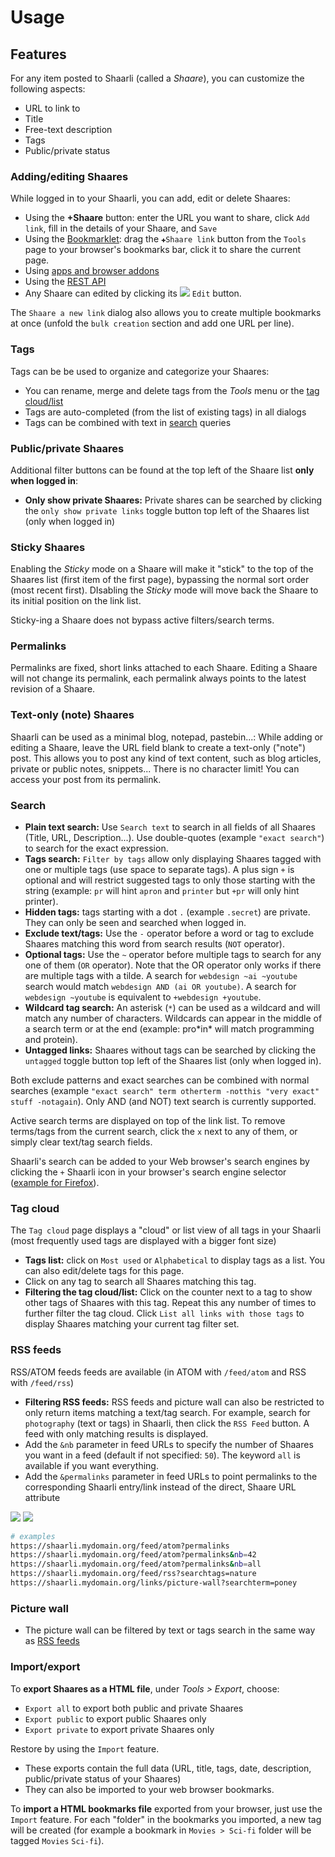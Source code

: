 # Usage

## Features

For any item posted to Shaarli (called a _Shaare_), you can customize the following aspects:

- URL to link to
- Title
- Free-text description
- Tags
- Public/private status


### Adding/editing Shaares

While logged in to your Shaarli, you can add, edit or delete Shaares:

- Using the **+Shaare** button: enter the URL you want to share, click `Add link`, fill in the details of your Shaare, and `Save`
- Using the [Bookmarklet](https://en.wikipedia.org/wiki/Bookmarklet): drag the `✚Shaare link` button from the `Tools` page to your browser's bookmarks bar, click it to share the current page.
- Using [apps and browser addons](Community-and-related-software.md#mobile-apps)
- Using the [REST API](https://shaarli.github.io/api-documentation/)
- Any Shaare can edited by clicking its ![](images/edit_icon.png) `Edit` button.

The `Shaare a new link` dialog also allows you to create multiple bookmarks at once (unfold the `bulk creation` section and add one URL per line).


### Tags

Tags can be be used to organize and categorize your Shaares:

- You can rename, merge and delete tags from the _Tools_ menu or the [tag cloud/list](#tag-cloud)
- Tags are auto-completed (from the list of existing tags) in all dialogs
- Tags can be combined with text in [search](#search) queries


### Public/private Shaares

Additional filter buttons can be found at the top left of the Shaare list **only when logged in**:

- **Only show private Shaares:** Private shares can be searched by clicking the `only show private links` toggle button top left of the Shaares list (only when logged in)


### Sticky Shaares

Enabling the _Sticky_ mode on a Shaare will make it "stick" to the top of the Shaares list (first item of the first page), bypassing the normal sort order (most recent first). DIsabling the _Sticky_ mode will move back the Shaare to its initial position on the link list.

Sticky-ing a Shaare does not bypass active filters/search terms.


### Permalinks

Permalinks are fixed, short links attached to each Shaare. Editing a Shaare will not change its permalink, each permalink always points to the latest revision of a Shaare.


### Text-only (note) Shaares

Shaarli can be used as a minimal blog, notepad, pastebin...: While adding or editing a Shaare, leave the URL field blank to create a text-only ("note") post. This allows you to post any kind of text content, such as blog articles, private or public notes, snippets... There is no character limit! You can access your post from its permalink.


### Search

- **Plain text search:** Use `Search text` to search in all fields of all Shaares (Title, URL, Description...). Use double-quotes (example `"exact search"`) to search for the exact expression.
- **Tags search:** `Filter by tags` allow only displaying Shaares tagged with one or multiple tags (use space to separate tags). A plus sign `+` is optional and will restrict suggested tags to only those starting with the string (example: `pr` will hint `apron` and `printer` but `+pr` will only hint printer).
- **Hidden tags:** tags starting with a dot `.` (example `.secret`) are private. They can only be seen and searched when logged in.
- **Exclude text/tags:** Use the `-` operator before a word or tag to exclude Shaares matching this word from search results (`NOT` operator).
- **Optional tags:** Use the `~` operator before multiple tags to search for any one of them (`OR` operator). Note that the OR operator only works if there are multiple tags with a tilde. A search for `webdesign ~ai ~youtube` search would match `webdesign AND (ai OR youtube)`. A search for `webdesign ~youtube` is equivalent to `+webdesign +youtube`.
- **Wildcard tag search:** An asterisk (`*`) can be used as a wildcard and will match any number of characters. Wildcards can appear in the middle of a search term or at the end (example: pro\*in\* will match programming and protein).
- **Untagged links:** Shaares without tags can be searched by clicking the `untagged` toggle button top left of the Shaares list (only when logged in).

Both exclude patterns and exact searches can be combined with normal searches (example `"exact search" term otherterm -notthis "very exact" stuff -notagain`). Only AND (and NOT) text search is currently supported.

Active search terms are displayed on top of the link list. To remove terms/tags from the current search, click the `x` next to any of them, or simply clear text/tag search fields.

Shaarli's search can be added to your Web browser's search engines by clicking the `+` Shaarli icon in your browser's search engine selector ([example for Firefox](https://support.mozilla.org/en-US/kb/add-or-remove-search-engine-firefox#w_add-a-search-engine-from-the-search-bar)).


### Tag cloud

The `Tag cloud` page displays a "cloud" or list view of all tags in your Shaarli (most frequently used tags are displayed with a bigger font size)


- **Tags list:** click on `Most used` or `Alphabetical` to display tags as a list. You can also edit/delete tags for this page.
- Click on any tag to search all Shaares matching this tag.
- **Filtering the tag cloud/list:** Click on the counter next to a tag to show other tags of Shaares with this tag. Repeat this any number of times to further filter the tag cloud. Click `List all links with those tags` to display Shaares matching your current tag filter set.



### RSS feeds

RSS/ATOM feeds feeds are available (in ATOM with `/feed/atom` and RSS with `/feed/rss`)

- **Filtering RSS feeds:** RSS feeds and picture wall can also be restricted to only return items matching a text/tag search. For example, search for `photography` (text or tags) in Shaarli, then click the `RSS Feed` button. A feed with only matching results is displayed.
- Add the `&nb` parameter in feed URLs to specify the number of Shaares you want in a feed (default if not specified: `50`). The keyword `all` is available if you want everything.
- Add the `&permalinks` parameter in feed URLs to point permalinks to the corresponding Shaarli entry/link instead of the direct, Shaare URL attribute

![](images/rss-filter-1.png) ![](images/rss-filter-2.png)

```bash
# examples
https://shaarli.mydomain.org/feed/atom?permalinks
https://shaarli.mydomain.org/feed/atom?permalinks&nb=42
https://shaarli.mydomain.org/feed/atom?permalinks&nb=all
https://shaarli.mydomain.org/feed/rss?searchtags=nature
https://shaarli.mydomain.org/links/picture-wall?searchterm=poney
```


### Picture wall

- The picture wall can be filtered by text or tags search in the same way as [RSS feeds](#rss-feeds)


### Import/export

To **export Shaares as a HTML file**, under _Tools > Export_, choose:

- `Export all` to export both public and private Shaares
- `Export public` to export public Shaares only
- `Export private` to export private Shaares only

Restore by using the `Import` feature.

- These exports contain the full data (URL, title, tags, date, description, public/private status of your Shaares)
- They can also be imported to your web browser bookmarks.

To **import a HTML bookmarks file** exported from your browser, just use the `Import` feature. For each "folder" in the bookmarks you imported, a new tag will be created (for example a bookmark in `Movies > Sci-fi` folder will be tagged `Movies` `Sci-fi`).
